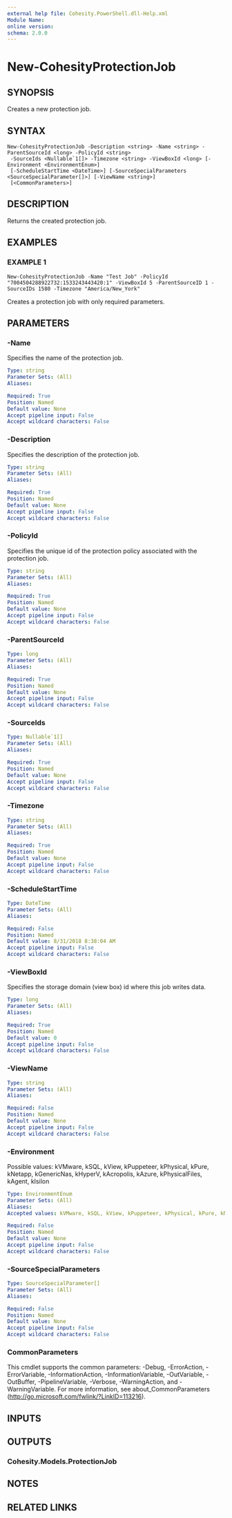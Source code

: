 ```yaml
---
external help file: Cohesity.PowerShell.dll-Help.xml
Module Name:
online version:
schema: 2.0.0
---
```


# New-CohesityProtectionJob

## SYNOPSIS
Creates a new protection job.

## SYNTAX

```
New-CohesityProtectionJob -Description <string> -Name <string> -ParentSourceId <long> -PolicyId <string>
 -SourceIds <Nullable`1[]> -Timezone <string> -ViewBoxId <long> [-Environment <EnvironmentEnum>]
 [-ScheduleStartTime <DateTime>] [-SourceSpecialParameters <SourceSpecialParameter[]>] [-ViewName <string>]
 [<CommonParameters>]
```

## DESCRIPTION
Returns the created protection job.

## EXAMPLES

### EXAMPLE 1
```
New-CohesityProtectionJob -Name "Test Job" -PolicyId "7004504288922732:1533243443420:1" -ViewBoxId 5 -ParentSourceID 1 -SourceIDs 1580 -Timezone "America/New_York"
```

Creates a protection job with only required parameters.

## PARAMETERS

### -Name
Specifies the name of the protection job.

```yaml
Type: string
Parameter Sets: (All)
Aliases:

Required: True
Position: Named
Default value: None
Accept pipeline input: False
Accept wildcard characters: False
```

### -Description
Specifies the description of the protection job.

```yaml
Type: string
Parameter Sets: (All)
Aliases:

Required: True
Position: Named
Default value: None
Accept pipeline input: False
Accept wildcard characters: False
```

### -PolicyId
Specifies the unique id of the protection policy associated with the protection job.

```yaml
Type: string
Parameter Sets: (All)
Aliases:

Required: True
Position: Named
Default value: None
Accept pipeline input: False
Accept wildcard characters: False
```

### -ParentSourceId
```yaml
Type: long
Parameter Sets: (All)
Aliases:

Required: True
Position: Named
Default value: None
Accept pipeline input: False
Accept wildcard characters: False
```

### -SourceIds
```yaml
Type: Nullable`1[]
Parameter Sets: (All)
Aliases:

Required: True
Position: Named
Default value: None
Accept pipeline input: False
Accept wildcard characters: False
```

### -Timezone
```yaml
Type: string
Parameter Sets: (All)
Aliases:

Required: True
Position: Named
Default value: None
Accept pipeline input: False
Accept wildcard characters: False
```

### -ScheduleStartTime
```yaml
Type: DateTime
Parameter Sets: (All)
Aliases:

Required: False
Position: Named
Default value: 8/31/2018 8:38:04 AM
Accept pipeline input: False
Accept wildcard characters: False
```

### -ViewBoxId
Specifies the storage domain (view box) id where this job writes data.

```yaml
Type: long
Parameter Sets: (All)
Aliases:

Required: True
Position: Named
Default value: 0
Accept pipeline input: False
Accept wildcard characters: False
```

### -ViewName
```yaml
Type: string
Parameter Sets: (All)
Aliases:

Required: False
Position: Named
Default value: None
Accept pipeline input: False
Accept wildcard characters: False
```

### -Environment
Possible values: kVMware, kSQL, kView, kPuppeteer, kPhysical, kPure, kNetapp, kGenericNas, kHyperV, kAcropolis, kAzure, kPhysicalFiles, kAgent, kIsilon

```yaml
Type: EnvironmentEnum
Parameter Sets: (All)
Aliases:
Accepted values: kVMware, kSQL, kView, kPuppeteer, kPhysical, kPure, kNetapp, kGenericNas, kHyperV, kAcropolis, kAzure, kPhysicalFiles, kAgent, kIsilon

Required: False
Position: Named
Default value: None
Accept pipeline input: False
Accept wildcard characters: False
```

### -SourceSpecialParameters
```yaml
Type: SourceSpecialParameter[]
Parameter Sets: (All)
Aliases:

Required: False
Position: Named
Default value: None
Accept pipeline input: False
Accept wildcard characters: False
```

### CommonParameters
This cmdlet supports the common parameters: -Debug, -ErrorAction, -ErrorVariable, -InformationAction, -InformationVariable, -OutVariable, -OutBuffer, -PipelineVariable, -Verbose, -WarningAction, and -WarningVariable.
For more information, see about_CommonParameters (http://go.microsoft.com/fwlink/?LinkID=113216).

## INPUTS

## OUTPUTS

### Cohesity.Models.ProtectionJob
## NOTES

## RELATED LINKS
